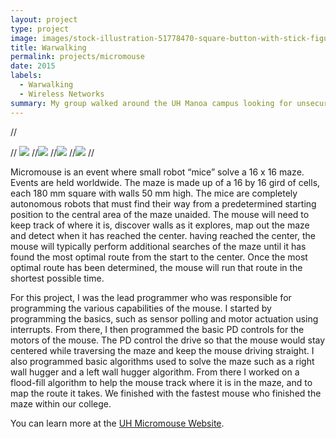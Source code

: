 ```yaml
---
layout: project
type: project
image: images/stock-illustration-51778470-square-button-with-stick-figure-and-laptop.jpg
title: Warwalking
permalink: projects/micromouse
date: 2015
labels:
  - Warwalking
  - Wireless Networks
summary: My group walked around the UH Manoa campus looking for unsecured wireless networks.
---
```


//<div class="ui small rounded images">
 // <img class="ui image" src="../images/micromouse-robot.png">
  //<img class="ui image" src="../images/micromouse-robot-2.jpg">
  //<img class="ui image" src="../images/micromouse.jpg">
  //<img class="ui image" src="../images/micromouse-circuit.png">
//</div>

Micromouse is an event where small robot “mice” solve a 16 x 16 maze.  Events are held worldwide.  The maze is made up of a 16 by 16 gird of cells, each 180 mm square with walls 50 mm high.  The mice are completely autonomous robots that must find their way from a predetermined starting position to the central area of the maze unaided.  The mouse will need to keep track of where it is, discover walls as it explores, map out the maze and detect when it has reached the center.  having reached the center, the mouse will typically perform additional searches of the maze until it has found the most optimal route from the start to the center.  Once the most optimal route has been determined, the mouse will run that route in the shortest possible time.

For this project, I was the lead programmer who was responsible for programming the various capabilities of the mouse.  I started by programming the basics, such as sensor polling and motor actuation using interrupts.  From there, I then programmed the basic PD controls for the motors of the mouse.  The PD control the drive so that the mouse would stay centered while traversing the maze and keep the mouse driving straight.  I also programmed basic algorithms used to solve the maze such as a right wall hugger and a left wall hugger algorithm.  From there I worked on a flood-fill algorithm to help the mouse track where it is in the maze, and to map the route it takes.  We finished with the fastest mouse who finished the maze within our college.

You can learn more at the [UH Micromouse Website](http://www-ee.eng.hawaii.edu/~mmouse/about.html).



